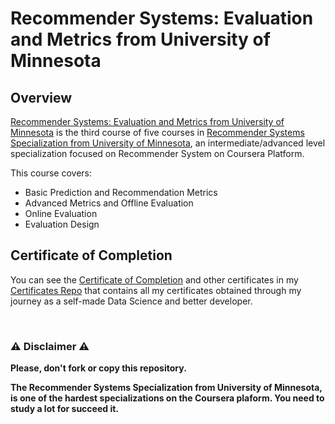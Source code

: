 # Recommender Systems: Evaluation and Metrics from University of Minnesota

## Overview
[Recommender Systems: Evaluation and Metrics from University of Minnesota](https://www.coursera.org/learn/recommender-metrics) is the third course of five courses in [Recommender Systems Specialization from University of Minnesota](https://www.coursera.org/specializations/recommender-systems), an intermediate/advanced level specialization focused on Recommender System on Coursera Platform.

This course covers:

- Basic Prediction and Recommendation Metrics
- Advanced Metrics and Offline Evaluation
- Online Evaluation
- Evaluation Design

## Certificate of Completion
You can see the [Certificate of Completion](https://github.com/AlessandroCorradini/Certificates/blob/master/Coursera%20-%20Recommender%20Systems%20Evaluation%20and%20Metrics%20-%20University%20of%20Minnesota.pdf) and other certificates in my [Certificates Repo](https://github.com/AlessandroCorradini/Certificates) that contains all my certificates obtained through my journey as a self-made Data Science and better developer.

<br/>

### ⚠️ Disclaimer ⚠️
**Please, don't fork or copy this repository.**

**The Recommender Systems Specialization from University of Minnesota, is one of the hardest specializations on the Coursera plaform. You need to study a lot for succeed it.**